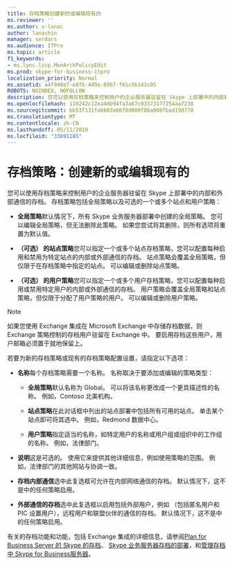 ```yaml
---
title: 存档策略创建新的或编辑现有的
ms.reviewer: ''
ms.author: v-lanac
author: lanachin
manager: serdars
ms.audience: ITPro
ms.topic: article
f1_keywords:
- ms.lync.lscp.MonArchPolicyEdit
ms.prod: skype-for-business-itpro
localization_priority: Normal
ms.assetid: a4f948e7-e8f6-449a-8907-f61c5b143c05
ROBOTS: NOINDEX, NOFOLLOW
description: 您可以使用存档策略来控制用户的企业服务器驻留在 Skype 上部署中的内部和外部通信的存档。 存档策略包括全局策略以及可选的一个或多个站点和用户策略：
ms.openlocfilehash: 119242c12ea4db94fa3a67c03573177254aa7238
ms.sourcegitcommit: bb53f131fabb03a66f0d000f8ba668fbad190778
ms.translationtype: MT
ms.contentlocale: zh-CN
ms.lasthandoff: 05/11/2019
ms.locfileid: "33891185"
---
```

# <a name="archiving-policy-create-new-or-edit-existing"></a>存档策略：创建新的或编辑现有的
 
您可以使用存档策略来控制用户的企业服务器驻留在 Skype 上部署中的内部和外部通信的存档。 存档策略包括全局策略以及可选的一个或多个站点和用户策略：
  
- **全局策略**默认情况下，所有 Skype 业务服务器部署中创建的全局策略。 您可以编辑全局策略，但无法删除此策略。 如果您尝试将其删除，则所有选项将重置为默认值。
    
- **（可选） 的站点策略**您可以指定一个或多个站点存档策略，您可以配置每种启用和禁用为特定站点的内部或外部通信的存档。 站点策略会覆盖全局策略，但仅限于在存档策略中指定的站点。 可以编辑或删除站点策略。
    
- **（可选） 的用户策略**您可以指定一个或多个用户存档策略，您可以配置每种启用或禁用特定用户的内部或外部通信的存档。 用户策略会覆盖全局策略和站点策略，但仅限于分配了用户策略的用户。 可以编辑或删除用户策略。
    
> [!NOTE]
> 如果您使用 Exchange 集成在 Microsoft Exchange 中存储存档数据，则 Exchange 策略控制的存档用户驻留在 Exchange 中。 要启用存档这些用户，用户邮箱必须置于就地保留上。 
  
若要为新的存档策略或现有的存档策略配置设置，请指定以下选项：
- **名称**每个存档策略需要一个名称。 名称取决于要添加或编辑的策略类型：
    
  - **全局策略**默认名称为 Global。 可以将该名称更改成一个更具描述性的名称。 例如，Contoso 北美机构。
    
  - **站点策略**在此对话框中列出的站点部署中包括所有可用的站点。 单击某个站点即可将其选中。 例如，Redmond 数据中心。
    
  - **用户策略**指定适当的名称，如特定用户的名称或用户组或组织中的工作组的名称。 例如，法律部门。
    
- **说明**这是可选的。 使用它来提供其他详细信息，例如使用策略的范围。 例如，法律部门的其他网站与协调一致。
    
- **存档内部通信**选中此复选框可允许在内部网络通信的存档。 默认情况下，这不是中的任何策略启用。
    
- **外部通信的存档**选中此复选框以启用包括外部用户，例如 （包括匿名用户和 PIC 设置用户），远程用户和联盟伙伴的通信的存档。 默认情况下，这不是中的任何策略启用。
    
有关的存档功能和功能，包括 Exchange 集成的详细信息，请参阅[Plan for Business Server 的 Skype 的存档](../../../plan-your-deployment/archiving/archiving.md)、 [Skype 业务服务器存档的部署](../../../deploy/deploy-archiving/deploy-archiving.md)，和[管理存档中 Skype for Business服务器](../../../manage/archiving/archiving.md)。

